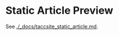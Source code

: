 # Static Article Preview

See [./_docs/taccsite_static_article.md](./_docs/taccsite_static_article.md).
